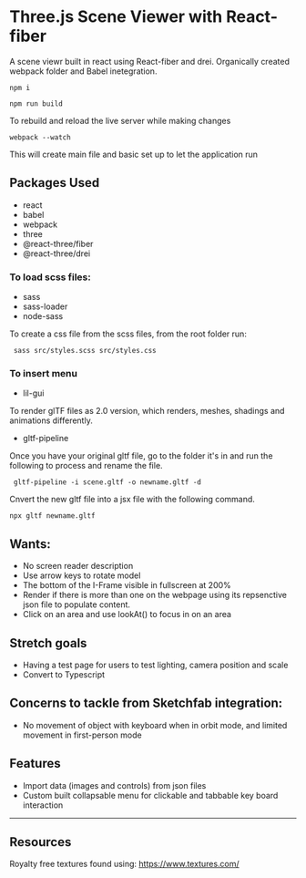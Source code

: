 # Three.js Scene Viewer with React-fiber

A scene viewr built in react using React-fiber and drei. Organically created webpack folder and Babel inetegration. 

```
npm i
```
```
npm run build
```
To rebuild and reload the live server while making changes
```
webpack --watch
```
This will create main file and basic set up to let the application run 

## Packages Used
- react
- babel
- webpack 
- three
- @react-three/fiber
- @react-three/drei

### To load scss files:
- sass
- sass-loader
- node-sass

To create a css file from the scss files, from the root folder run:
```
 sass src/styles.scss src/styles.css
```

### To insert menu
-   lil-gui


To render glTF files as 2.0 version, which renders, meshes, shadings and animations differently. 
- gltf-pipeline

Once you have your original gltf file, go to the folder it's in and run the following to process and rename the file. 

```
 gltf-pipeline -i scene.gltf -o newname.gltf -d
```
Cnvert the new gltf file into a jsx file with the following command.
```
npx gltf newname.gltf
```

## Wants: 
- No screen reader description
- Use arrow keys to rotate model
- The bottom of the I-Frame visible in fullscreen at 200%
- Render if there is more than one on the webpage using its repsenctive json file to populate content.
- Click on an area and use lookAt() to focus in on an area


## Stretch goals
- Having a test page for users to test lighting, camera position and scale 
- Convert to Typescript

## Concerns to tackle from Sketchfab integration:
- No movement of object with keyboard when in orbit mode, and limited movement in first-person mode


## Features
- Import data (images and controls) from json files
- Custom built collapsable menu for clickable and tabbable key board interaction

---

## Resources
Royalty free textures found using: https://www.textures.com/
